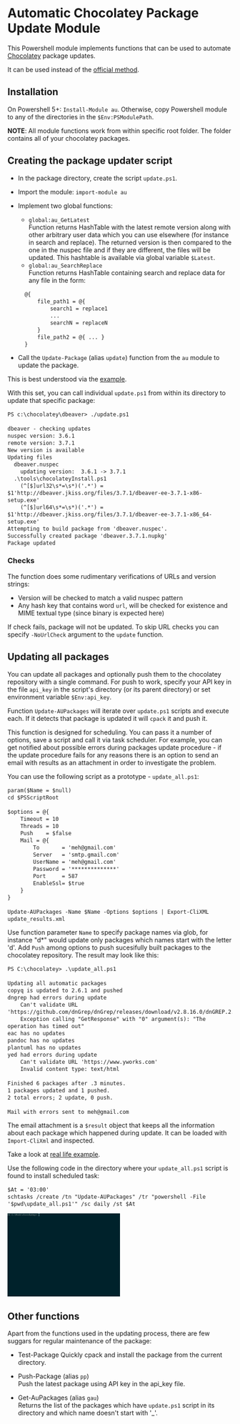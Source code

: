 Automatic Chocolatey Package Update Module
==========================================

This Powershell module implements functions that can be used to automate [Chocolatey](https://chocolatey.org) package updates.

It can be used instead of the [official method](https://github.com/chocolatey/choco/wiki/AutomaticPackages).

Installation
------------

On Powershell 5+: `Install-Module au`.
Otherwise, copy Powershell module to any of the directories in the `$Env:PSModulePath`.

**NOTE**: All module functions work from within specific root folder. The folder contains all of your chocolatey packages.

Creating the package updater script
-----------------------------------

- In the package directory, create the script `update.ps1`.
- Import the module: `import-module au`
- Implement two global functions:
  - `global:au_GetLatest`   
  Function returns HashTable with the latest remote version along with other arbitrary user data which you can use elsewhere (for instance in search and replace). The returned version is then compared to the one in the nuspec file and if they are different, the files will be updated. This hashtable is available via global variable `$Latest`.
  - `global:au_SearchReplace`  
  Function returns HashTable containing search and replace data for any file in the form: 
  ~~~
    @{ 
        file_path1 = @{ 
            search1 = replace1
            ...
            searchN = replaceN 
        }
        file_path2 = @{ ... }
    }
  ~~~

- Call the `Update-Package` (alias `update`) function from the `au` module to update the package.

This is best understood via the [example](https://github.com/majkinetor/chocolatey/blob/master/dngrep/update.ps1).

With this set, you can call individual `update.ps1` from within its directory to update that specific package:

```
PS c:\chocolatey\dbeaver> ./update.ps1

dbeaver - checking updates
nuspec version: 3.6.1
remote version: 3.7.1
New version is available
Updating files
  dbeaver.nuspec
    updating version:  3.6.1 -> 3.7.1
  .\tools\chocolateyInstall.ps1
    (^[$]url32\s*=\s*)('.*') = $1'http://dbeaver.jkiss.org/files/3.7.1/dbeaver-ee-3.7.1-x86-setup.exe'
    (^[$]url64\s*=\s*)('.*') = $1'http://dbeaver.jkiss.org/files/3.7.1/dbeaver-ee-3.7.1-x86_64-setup.exe'
Attempting to build package from 'dbeaver.nuspec'.
Successfully created package 'dbeaver.3.7.1.nupkg'
Package updated
```

### Checks

The function does some rudimentary verifications of URLs and version strings:
- Version will be checked to match a valid nuspec pattern
- Any hash key that contains word `url`, will be checked for existence and MIME textual type (since binary is expected here)

If check fails, package will not be updated. To skip URL checks you can specify `-NoUrlCheck` argument to the `update` function.

Updating all packages
---------------------

You can update all packages and optionally push them to the chocolatey repository with a single command. For push to work, specify your API key in the file `api_key` in the script's directory (or its parent directory) or set environment variable `$Env:api_key`.

Function `Update-AUPackages` will iterate over `update.ps1` scripts and execute each. If it detects that package is updated it will `cpack` it and push it. 

This function is designed for scheduling. You can pass it a number of options, save a script and call it via task scheduler. For example, you can get notified about possible errors during packages update procedure - if the update procedure fails for any reasons there is an option to send an email with results as an attachment in order to investigate the problem. 

You can use the following script as a prototype - `update_all.ps1`:

    param($Name = $null)
    cd $PSScriptRoot

    $options = @{
        Timeout = 10
        Threads = 10
        Push    = $false
        Mail = @{
            To       = 'meh@gmail.com'
            Server   = 'smtp.gmail.com'
            UserName = 'meh@gmail.com'
            Password = '**************'
            Port     = 587
            EnableSsl= $true
        }
    }

    Update-AUPackages -Name $Name -Options $options | Export-CliXML update_results.xml

Use function parameter `Name` to specify package names via glob, for instance "d*" would update only packages which names start with the letter 'd'. Add `Push` among options to push sucesifully built packages to the chocolatey repository. The result may look like this:

    PS C:\chocolatey> .\update_all.ps1

    Updating all automatic packages
    copyq is updated to 2.6.1 and pushed 
    dngrep had errors during update
        Can't validate URL 'https://github.com/dnGrep/dnGrep/releases/download/v2.8.16.0/dnGREP.2.8.16.x64.msi'
        Exception calling "GetResponse" with "0" argument(s): "The operation has timed out"
    eac has no updates
    pandoc has no updates
    plantuml has no updates
    yed had errors during update
        Can't validate URL 'https://www.yworks.com'
        Invalid content type: text/html

    Finished 6 packages after .3 minutes.
    1 packages updated and 1 pushed.
    2 total errors; 2 update, 0 push.

    Mail with errors sent to meh@gmail.com

The email attachment is a `$result` object that keeps all the information about each package which happened during update. It can be loaded with `Import-CliXml` and inspected.

Take a look at [real life example](https://gist.github.com/majkinetor/44c248fc1e58059e09a4f760928425f0).

Use the following code in the directory where your `update_all.ps1` script is found to install scheduled task:

    $At = '03:00'
    schtasks /create /tn "Update-AUPackages" /tr "powershell -File '$pwd\update_all.ps1'" /sc daily /st $At

<img src="update.gif" width="50%" />

Other functions
---------------

Apart from the functions used in the updating process, there are few suggars for regular maintenance of the package:

- Test-Package
Quickly cpack and install the package from the current directory.

- Push-Package (alias `pp`)  
Push the latest package using API key in the api_key file.

- Get-AuPackages (alias `gau`)  
Returns the list of the packages which have `update.ps1` script in its directory and which name doesn't start with '_'.
